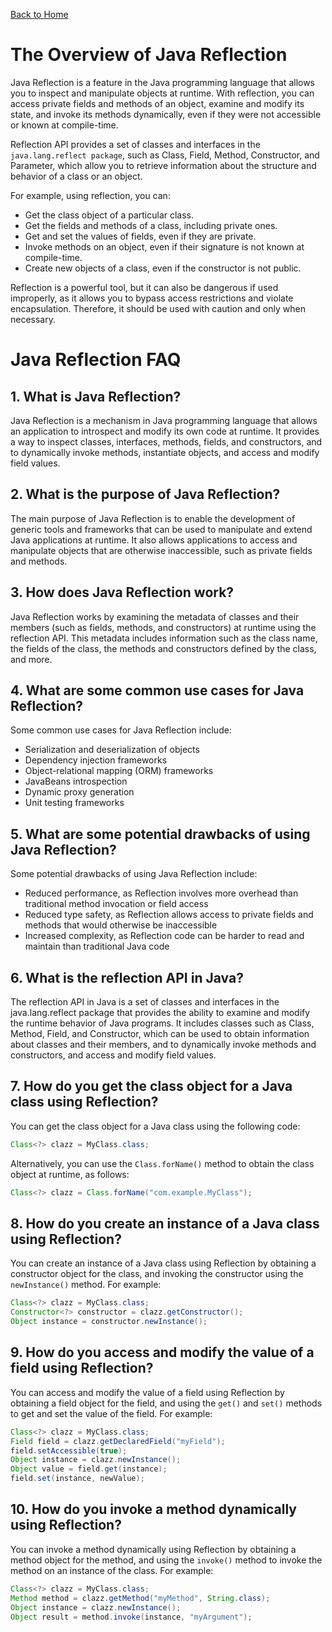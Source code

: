 [Back to Home](../README.md)
# The Overview of Java Reflection
Java Reflection is a feature in the Java 
programming language that allows you to inspect
and manipulate objects at runtime.
With reflection, you can access private fields
and methods of an object, examine 
and modify its state, and invoke 
its methods dynamically, even if
they were not accessible 
or known at compile-time.

Reflection API provides a set of classes 
and interfaces in the `java.lang.reflect package`,
such as Class, Field, Method, Constructor, 
and Parameter, which allow you to retrieve information
about the structure and behavior of a class or an object.

For example, using reflection, you can:
- Get the class object of a particular class.
- Get the fields and methods of a class, 
including private ones.
- Get and set the values of fields, 
even if they are private.
- Invoke methods on an object, 
even if their signature is not known at compile-time.
- Create new objects of a class, 
even if the constructor is not public.

Reflection is a powerful tool, 
but it can also be dangerous if used improperly, 
as it allows you to bypass access restrictions 
and violate encapsulation. Therefore,
it should be used with caution 
and only when necessary.

# Java Reflection FAQ
## 1. What is Java Reflection?
Java Reflection is a mechanism in 
Java programming language that allows 
an application to introspect and modify
its own code at runtime. 
It provides a way to inspect classes, 
interfaces, methods, fields, and constructors, 
and to dynamically invoke methods, 
instantiate objects, 
and access and modify field values.

## 2. What is the purpose of Java Reflection?
The main purpose of Java Reflection 
is to enable the development of generic tools 
and frameworks that can be used to manipulate
and extend Java applications at runtime. 
It also allows applications to access 
and manipulate objects that 
are otherwise inaccessible, 
such as private fields and methods.

## 3. How does Java Reflection work?
Java Reflection works by examining 
the metadata of classes and their members 
(such as fields, methods, and constructors) 
at runtime using the reflection API. 
This metadata includes information 
such as the class name, 
the fields of the class,
the methods and constructors defined
by the class, and more.

## 4. What are some common use cases for Java Reflection?
Some common use cases for Java Reflection include:
- Serialization and deserialization of objects
- Dependency injection frameworks
- Object-relational mapping (ORM) frameworks
- JavaBeans introspection
- Dynamic proxy generation
- Unit testing frameworks

## 5. What are some potential drawbacks of using Java Reflection?
Some potential drawbacks of using Java Reflection include:
- Reduced performance, as Reflection involves
more overhead than traditional method
invocation or field access
- Reduced type safety, as Reflection allows 
access to private fields and methods 
that would otherwise be inaccessible
- Increased complexity, as Reflection code 
can be harder to read and maintain 
than traditional Java code

## 6. What is the reflection API in Java?
The reflection API in Java is a set of classes
and interfaces in the java.lang.reflect package
that provides the ability to examine 
and modify the runtime behavior of Java programs. 
It includes classes such as Class, Method, Field, 
and Constructor, which can be used 
to obtain information about classes
and their members, and to dynamically invoke methods 
and constructors, and access and modify field values.

## 7. How do you get the class object for a Java class using Reflection?
You can get the class object for a Java class using the following code:

```java
Class<?> clazz = MyClass.class;
```

Alternatively, you can use the `Class.forName()`
method to obtain the class object at runtime, 
as follows:

```java
Class<?> clazz = Class.forName("com.example.MyClass");
```

## 8. How do you create an instance of a Java class using Reflection?
You can create an instance of a Java class 
using Reflection by obtaining a constructor 
object for the class, and invoking the constructor 
using the `newInstance()` method. For example:

```java
Class<?> clazz = MyClass.class;
Constructor<?> constructor = clazz.getConstructor();
Object instance = constructor.newInstance();
```

## 9. How do you access and modify the value of a field using Reflection?
You can access and modify the value 
of a field using Reflection by obtaining 
a field object for the field, 
and using the `get()` and `set()` methods
to get and set the value of the field.
For example:

```java
Class<?> clazz = MyClass.class;
Field field = clazz.getDeclaredField("myField");
field.setAccessible(true);
Object instance = clazz.newInstance();
Object value = field.get(instance);
field.set(instance, newValue);
```

## 10. How do you invoke a method dynamically using Reflection?
You can invoke a method dynamically 
using Reflection by obtaining a method object 
for the method, and using the `invoke()` method
to invoke the method on an instance of the class.
For example:

```java
Class<?> clazz = MyClass.class;
Method method = clazz.getMethod("myMethod", String.class);
Object instance = clazz.newInstance();
Object result = method.invoke(instance, "myArgument");
```
